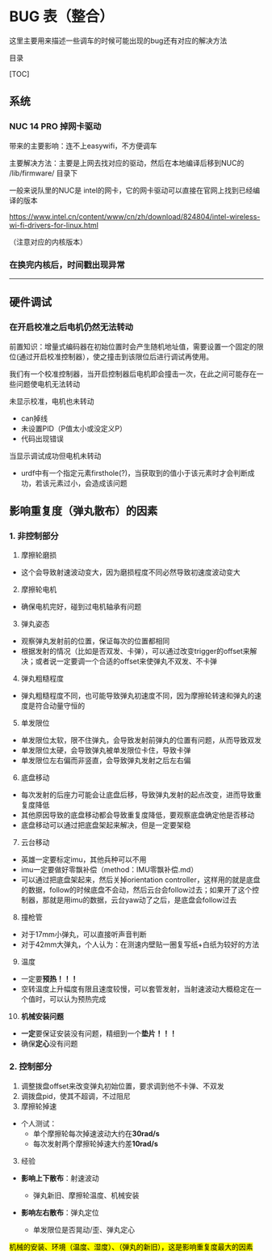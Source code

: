# BUG 表（整合）

这里主要用来描述一些调车的时候可能出现的bug还有对应的解决方法

目录

[TOC]

## 系统

### NUC 14 PRO 掉网卡驱动 

带来的主要影响：连不上easywifi，不方便调车

主要解决方法：主要是上网去找对应的驱动，然后在本地编译后移到NUC的 /lib/firmware/ 目录下

一般来说队里的NUC是 intel的网卡，它的网卡驱动可以直接在官网上找到已经编译的版本

https://www.intel.cn/content/www/cn/zh/download/824804/intel-wireless-wi-fi-drivers-for-linux.html

（注意对应的内核版本）



### 在换完内核后，时间戳出现异常



------



## 硬件调试

### 在开启校准之后电机仍然无法转动

前置知识：增量式编码器在初始位置时会产生随机地址值，需要设置一个固定的限位(通过开启校准控制器），使之撞击到该限位后进行调试再使用。

我们有一个校准控制器，当开启控制器后电机即会撞击一次，在此之间可能存在一些问题使电机无法转动

未显示校准，电机也未转动

- can掉线
- 未设置PID（P值太小或没定义P）
- 代码出现错误



当显示调试成功但电机未转动

- urdf中有一个指定元素firsthole(?)，当获取到的值小于该元素时才会判断成功，若该元素过小，会造成该问题

## 影响重复度（弹丸散布）的因素

### 1. 非控制部分

1. 摩擦轮磨损

- 这个会导致射速波动变大，因为磨损程度不同必然导致初速度波动变大

2. 摩擦轮电机

- 确保电机完好，碰到过电机轴承有问题

3. 弹丸姿态

- 观察弹丸发射前的位置，保证每次的位置都相同
- 根据发射的情况（比如是否双发、卡弹），可以通过改变trigger的offset来解决；或者说一定要调一个合适的offset来使弹丸不双发、不卡弹

4. 弹丸粗糙程度

- 弹丸粗糙程度不同，也可能导致弹丸初速度不同，因为摩擦轮转速和弹丸的速度是符合动量守恒的

5. 单发限位

- 单发限位太软，限不住弹丸，会导致发射前弹丸的位置有问题，从而导致双发
- 单发限位太硬，会导致弹丸被单发限位卡住，导致卡弹
- 单发限位左右偏而非竖直，会导致弹丸发射之后左右偏

6. 底盘移动

- 每次发射的后座力可能会让底盘后移，导致弹丸发射的起点改变，进而导致重复度降低
- 其他原因导致的底盘移动都会导致重复度降低，要观察底盘确定他是否移动
- 底盘移动可以通过把底盘架起来解决，但是一定要架稳

7. 云台移动

- 英雄一定要标定imu，其他兵种可以不用
- imu一定要做好零飘补偿（method：IMU零飘补偿.md）
- 可以通过把底盘架起来，然后关掉orientation controller，这样用的就是底盘的数据，follow的时候底盘不会动，然后云台会follow过去；如果开了这个控制器，那就是用imu的数据，云台yaw动了之后，是底盘会follow过去

8. 撞枪管

- 对于17mm小弹丸，可以直接听声音判断
- 对于42mm大弹丸，个人认为：在测速内壁贴一圈复写纸+白纸为较好的方法

9. 温度

- 一定要**预热！！！**
- 空转温度上升幅度有限且速度较慢，可以套管发射，当射速波动大概稳定在一个值时，可以认为预热完成

10. **机械安装问题**

- **一定**要保证安装没有问题，精细到一个**垫片！！！**
- 确保**定心**没有问题

### 2. 控制部分

1. 调整拨盘offset来改变弹丸初始位置，要求调到他不卡弹、不双发
1. 调拨盘pid，使其不超调，不过阻尼
1. 摩擦轮掉速

- 个人测试：
  - 单个摩擦轮每次掉速波动大约在**30rad/s**
  - 每次发射两个摩擦轮掉速大约差**10rad/s**

3. 经验

- **影响上下散布**：射速波动
  - 弹丸新旧、摩擦轮温度、机械安装

- **影响左右散布**：弹丸定位
  - 单发限位是否晃动/歪、弹丸定心

<mark>机械的安装、环境（温度、湿度）、（弹丸的新旧），这是影响重复度最大的因素</mark>

